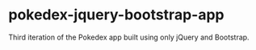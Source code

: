 # pokedex-jquery-bootstrap-app
Third iteration of the Pokedex app built using only jQuery and Bootstrap.
